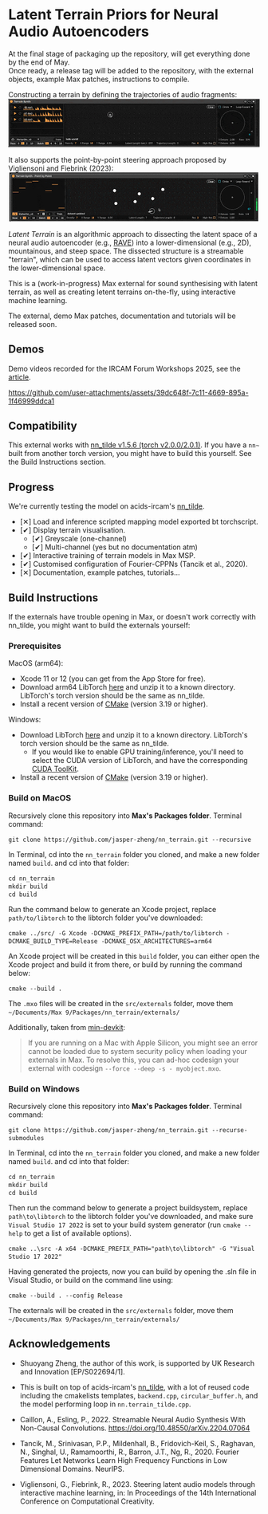# Latent Terrain Priors for Neural Audio Autoencoders

At the final stage of packaging up the repository, will get everything done by the end of May.  
Once ready, a release tag will be added to the repository, with the external objects, example Max patches, instructions to compile.

Constructing a terrain by defining the trajectories of audio fragments:  
![cppn](./assets/terrain_training_cppn_s.gif)   

It also supports the point-by-point steering approach proposed by Vigliensoni and Fiebrink (2023):    
![cppn](./assets/terrain_training_points_s.gif)   

*Latent Terrain* is an algorithmic approach to dissecting the latent space of a neural audio autoencoder (e.g., [RAVE](https://github.com/acids-ircam/RAVE)) into a lower-dimensional (e.g., 2D), mountainous, and steep space. The dissected structure is a streamable "terrain", which can be used to access latent vectors given coordinates in the lower-dimensional space.

This is a (work-in-progress) Max external for sound synthesising with latent terrain, as well as creating letent terrains on-the-fly, using interactive machine learning.  

The external, demo Max patches, documentation and tutorials will be released soon.

## Demos

Demo videos recorded for the IRCAM Forum Workshops 2025, see the [article](https://forum.ircam.fr/article/detail/latent-terrain-dissecting-the-latent-space-of-neural-audio-autoencoder-by-shuoyang-jasper-zheng/).  


https://github.com/user-attachments/assets/39dc648f-7c11-4669-895a-1f46999ddca1

## Compatibility

This external works with [nn_tilde v1.5.6 (torch v2.0.0/2.0.1)](https://github.com/acids-ircam/nn_tilde/releases/tag/v1.5.6). If you have a `nn~` built from another torch version, you might have to build this yourself. See the Build Instructions section.


## Progress   

We're currently testing the model on acids-ircam's [nn_tilde](https://github.com/acids-ircam/nn_tilde).  

- [✕︎] Load and inference scripted mapping model exported bt torchscript.   
- [✔︎] Display terrain visualisation.  
  - [✔︎] Greyscale (one-channel)   
  - [✔︎] Multi-channel (yes but no documentation atm)   
- [✔︎] Interactive training of terrain models in Max MSP.   
- [✔︎] Customised configuration of Fourier-CPPNs (Tancik et al., 2020).  
- [✕︎] Documentation, example patches, tutorials...  


## Build Instructions

If the externals have trouble opening in Max, or doesn't work correctly with nn_tilde, you might want to build the externals yourself:

### Prerequisites

MacOS (arm64): 
 - Xcode 11 or 12 (you can get from the App Store for free).
 - Download arm64 LibTorch [here](https://pytorch.org/get-started/locally/) and unzip it to a known directory. LibTorch's torch version should be the same as nn_tilde.
 - Install a recent version of [CMake](https://cmake.org/download/) (version 3.19 or higher).

Windows:
 - Download LibTorch [here](https://pytorch.org/get-started/locally/) and unzip it to a known directory. LibTorch's torch version should be the same as nn_tilde.  
   - If you would like to enable GPU training/inference, you'll need to select the CUDA version of LibTorch, and have the corresponding [CUDA ToolKit](https://developer.nvidia.com/cuda-toolkit).  
 - Install a recent version of [CMake](https://cmake.org/download/) (version 3.19 or higher).  

### Build on MacOS

Recursively clone this repository into **Max's Packages folder**. Terminal command:

```
git clone https://github.com/jasper-zheng/nn_terrain.git --recursive
```

In Terminal, cd into the `nn_terrain` folder you cloned, and make a new folder named `build`. and cd into that folder:

```
cd nn_terrain
mkdir build
cd build
```

Run the command below to generate an Xcode project, replace `path/to/libtorch` to the libtorch folder you've downloaded:

```
cmake ../src/ -G Xcode -DCMAKE_PREFIX_PATH=/path/to/libtorch -DCMAKE_BUILD_TYPE=Release -DCMAKE_OSX_ARCHITECTURES=arm64  
```

An Xcode project will be created in this `build` folder, you can either open the Xcode project and build it from there, or build by running the command below:

```
cmake --build .
```

The `.mxo` files will be created in the `src/externals` folder, move them `~/Documents/Max 9/Packages/nn_terrain/externals/`


Additionally, taken from [min-devkit](https://github.com/Cycling74/min-devkit/tree/main):

> If you are running on a Mac with Apple Silicon, you might see an error cannot be loaded due to system security policy when loading your externals in Max. To resolve this, you can ad-hoc codesign your external with codesign `--force --deep -s - myobject.mxo`.

### Build on Windows

Recursively clone this repository into **Max's Packages folder**. Terminal command:

```
git clone https://github.com/jasper-zheng/nn_terrain.git --recurse-submodules
```

In Terminal, cd into the `nn_terrain` folder you cloned, and make a new folder named `build`. and cd into that folder:

```
cd nn_terrain
mkdir build
cd build
```

Then run the command below to generate a project buildsystem, replace `path\to\libtorch` to the libtorch folder you've downloaded, and make sure `Visual Studio 17 2022` is set to your build system generator (run `cmake --help` to get a list of available options).

```
cmake ..\src -A x64 -DCMAKE_PREFIX_PATH="path\to\libtorch" -G "Visual Studio 17 2022"
```

Having generated the projects, now you can build by opening the .sln file in Visual Studio, or build on the command line using:

```
cmake --build . --config Release
```

The externals will be created in the `src/externals` folder, move them `~/Documents/Max 9/Packages/nn_terrain/externals/`

## Acknowledgements

 - Shuoyang Zheng, the author of this work, is supported by UK Research and Innovation [EP/S022694/1].

 - This is built on top of acids-ircam's [nn_tilde](https://github.com/acids-ircam/nn_tilde), with a lot of reused code including the cmakelists templates, `backend.cpp`, `circular_buffer.h`, and the model performing loop in `nn.terrain_tilde.cpp`.  
 - Caillon, A., Esling, P., 2022. Streamable Neural Audio Synthesis With Non-Causal Convolutions. https://doi.org/10.48550/arXiv.2204.07064  
 - Tancik, M., Srinivasan, P.P., Mildenhall, B., Fridovich-Keil, S., Raghavan, N., Singhal, U., Ramamoorthi, R., Barron, J.T., Ng, R., 2020. Fourier Features Let Networks Learn High Frequency Functions in Low Dimensional Domains. NeurIPS.  
 - Vigliensoni, G., Fiebrink, R., 2023. Steering latent audio models through interactive machine learning, in: In Proceedings of the 14th International Conference on Computational Creativity.  

